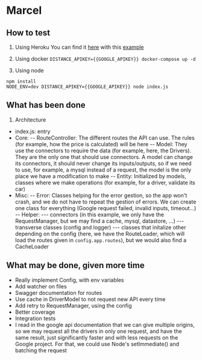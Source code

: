 # Marcel

## How to test
1. Using Heroku
You can find it [here](https://wtragnee-marcel.herokuapp.com) with this [example](https://wtragnee-marcel.herokuapp.com/rideProposal?depLat=48.827591&depLong=2.355275&arrLat=48.889934&arrLong=2.347035)

2. Using docker
`DISTANCE_APIKEY={{GOOGLE_APIKEY}} docker-compose up -d`

3. Using node
```
npm install
NODE_ENV=dev DISTANCE_APIKEY={{GOOGLE_APIKEY}} node index.js
```

## What has been done
1. Architecture
- index.js: entry
- Core:
-- RouteController: The different routes the API can use. The rules (for example, how the price is calculated) will be here
-- Model: They use the connectors to require the data (for example, here, the Drivers). They are the only one that should use connectors. A model can change its connectors, it should never change its inputs/outputs, so if we need to use, for example, a mysql instead of a request, the model is the only place we have a modification to make
-- Entity: Initialized by models, classes where we make operations (for example, for a driver, validate its car)
- Misc:
-- Error: Classes helping for the error gestion, so the app won't crash, and we do not have to repeat the gestion of errors. We can create one class for everything (Google request failed, invalid inputs, timeout...)
-- Helper:
--- connectors (in this example, we only have the RequestManager, but we may find a cache, mysql, datastore, ...)
--- transverse classes (config and logger)
--- classes that initalize other depending on the config (here, we have the RouteLoader, which will load the routes given in `config.app.routes`), but we would also find a CacheLoader

## What may be done, given more time
- Really implement Config, with env variables
- Add watcher on files
- Swagger documentation for routes
- Use cache in DriverModel to not request new API every time
- Add retry to RequestManager, using the config
- Better coverage
- Integration tests
- I read in the google api documentation that we can give multiple origins, so we may request all the drivers in only one request, and have the same result, just significantly faster and with less requests on the Google project. For that, we could use Node's setImmediate() and batching the request
